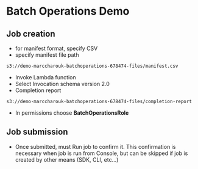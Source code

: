 # Batch Operations Demo

## Job creation

* for manifest format, specify CSV
* specify manifest file path

```
s3://demo-marccharouk-batchoperations-678474-files/manifest.csv
```
* Invoke Lambda function
* Select Invocation schema version 2.0
* Completion report

```
s3://demo-marccharouk-batchoperations-678474-files/completion-report
```
* In permissions choose **BatchOperationsRole**

## Job submission

* Once submitted, must Run job to confirm it. This confirmation is necessary when job is run from Console, but can be skipped if job is created by other means (SDK, CLI, etc...)